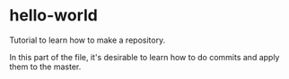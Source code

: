 # hello-world
Tutorial to learn how to make a repository.

In this part of the file, it's desirable to learn how to do commits and apply them to the master.
